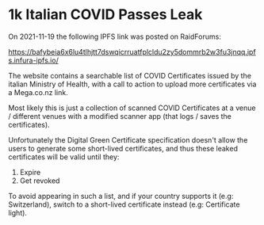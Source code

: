 # 1k Italian COVID Passes Leak

On 2021-11-19 the following IPFS link was posted on RaidForums:

https://bafybeia6x6lu4tlhjtt7dswqicrruatfplcldu2zy5dommrb2w3fu3jnqq.ipfs.infura-ipfs.io/

The website contains a searchable list of COVID Certificates issued by the italian Ministry of Health, with a call to action to upload more certificates via a Mega.co.nz link.  
  
Most likely this is just a collection of scanned COVID Certificates at a venue / different venues with a modified scanner app (that logs / saves the certificates).  
  
Unfortunately the Digital Green Certificate specification doesn't allow the users to generate some short-lived certificates, and thus these leaked certificates will be valid until they:
1. Expire
1. Get revoked  
  
To avoid appearing in such a list, and if your country supports it (e.g: Switzerland), switch to a short-lived certificate instead (e.g: Certificate light).
